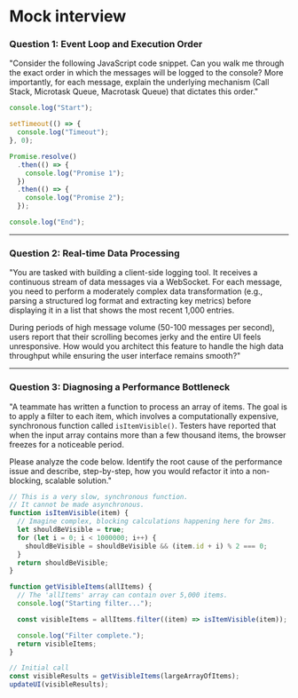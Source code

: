 # Mock interview

### **Question 1: Event Loop and Execution Order**

"Consider the following JavaScript code snippet. Can you walk me through the exact order in which the messages will be logged to the console? More importantly, for each message, explain the underlying mechanism (Call Stack, Microtask Queue, Macrotask Queue) that dictates this order."

```javascript
console.log("Start");

setTimeout(() => {
  console.log("Timeout");
}, 0);

Promise.resolve()
  .then(() => {
    console.log("Promise 1");
  })
  .then(() => {
    console.log("Promise 2");
  });

console.log("End");
```

---

### **Question 2: Real-time Data Processing**

"You are tasked with building a client-side logging tool. It receives a continuous stream of data messages via a WebSocket. For each message, you need to perform a moderately complex data transformation (e.g., parsing a structured log format and extracting key metrics) before displaying it in a list that shows the most recent 1,000 entries.

During periods of high message volume (50-100 messages per second), users report that their scrolling becomes jerky and the entire UI feels unresponsive. How would you architect this feature to handle the high data throughput while ensuring the user interface remains smooth?"

---

### **Question 3: Diagnosing a Performance Bottleneck**

"A teammate has written a function to process an array of items. The goal is to apply a filter to each item, which involves a computationally expensive, synchronous function called `isItemVisible()`. Testers have reported that when the input array contains more than a few thousand items, the browser freezes for a noticeable period.

Please analyze the code below. Identify the root cause of the performance issue and describe, step-by-step, how you would refactor it into a non-blocking, scalable solution."

```javascript
// This is a very slow, synchronous function.
// It cannot be made asynchronous.
function isItemVisible(item) {
  // Imagine complex, blocking calculations happening here for 2ms.
  let shouldBeVisible = true;
  for (let i = 0; i < 1000000; i++) {
    shouldBeVisible = shouldBeVisible && (item.id + i) % 2 === 0;
  }
  return shouldBeVisible;
}

function getVisibleItems(allItems) {
  // The 'allItems' array can contain over 5,000 items.
  console.log("Starting filter...");

  const visibleItems = allItems.filter((item) => isItemVisible(item));

  console.log("Filter complete.");
  return visibleItems;
}

// Initial call
const visibleResults = getVisibleItems(largeArrayOfItems);
updateUI(visibleResults);
```
